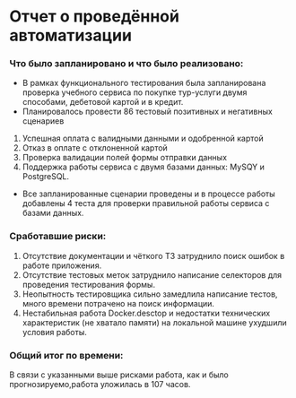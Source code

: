 # Отчет о проведённой автоматизации


### Что было запланировано и что было реализовано:
- В рамках функционального тестирования была запланирована проверка учебного сервиса по покупке тур-услуги двумя способами, дебетовой картой и в кредит.
- Планировалось провести 86 тестовый позитивных и негативных сценариев 
1. Успешная оплата с валидными данными и одобренной картой
2. Отказ в оплате с отклоненной картой
3. Проверка валидации полей формы отправки данных
4. Поддержка работы сервиса с двумя базами данных: MySQY и PostgreSQL.
- Все запланированные сценарии проведены и в процессе работы добавлены 4 теста для проверки правильной работы сервиса с базами данных.

### Сработавшие риски:

1. Отсутствие документации и чёткого ТЗ затруднило поиск ошибок в работе приложения.
2. Отсутствие тестовых меток затруднило написание селекторов для проведения тестирования формы.
3. Неопытность тестировщика сильно замедлила написание тестов, много времени потрачено на поиск информации.
4. Нестабильная работа Docker.desctop и недостатки технических характеристик (не хватало памяти) на локальной машине ухудшили условия работы.

### Общий итог по времени:

В связи с указанными выше рисками работа, как и было прогнозируемо,работа уложилась в 107 часов.
